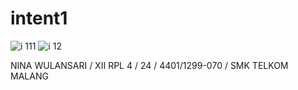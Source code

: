 # intent1

![i 111](https://cloud.githubusercontent.com/assets/22642035/19861943/fc5d59e0-9fc0-11e6-880f-4eea64edab00.JPG)
![i 12](https://cloud.githubusercontent.com/assets/22642035/19861956/051e6704-9fc1-11e6-9df2-aa1155bf6656.JPG)

NINA WULANSARI / XII RPL 4 / 24 / 4401/1299-070 / SMK TELKOM MALANG
